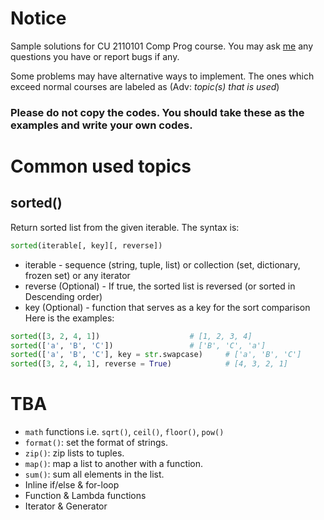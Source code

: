 # Notice
Sample solutions for CU 2110101 Comp Prog course.
You may ask [me](https://www.facebook.com/natchapolsrisang) any questions you have or report bugs if any.

Some problems may have alternative ways to implement. The ones which exceed normal courses are labeled as (Adv: _topic(s) that is used_)

### Please do not copy the codes. You should take these as the examples and write your own codes.

# Common used topics
## sorted()
Return sorted list from the given iterable.
The syntax is:
```python
sorted(iterable[, key][, reverse])
```
- iterable - sequence (string, tuple, list) or collection (set, dictionary, frozen set) or any iterator 
- reverse (Optional) - If true, the sorted list is reversed (or sorted in Descending order)
- key (Optional) - function that serves as a key for the sort comparison
Here is the examples:
```python
sorted([3, 2, 4, 1])					# [1, 2, 3, 4]
sorted(['a', 'B', 'C'])					# ['B', 'C', 'a']
sorted(['a', 'B', 'C'], key = str.swapcase)		# ['a', 'B', 'C']
sorted([3, 2, 4, 1], reverse = True)			# [4, 3, 2, 1]
```

# TBA
- `math` functions i.e. `sqrt()`, `ceil()`, `floor()`, `pow()`
- `format()`: set the format of strings.
- `zip()`: zip lists to tuples.
- `map()`: map a list to another with a function.
- `sum()`: sum all elements in the list.
- Inline if/else & for-loop
- Function & Lambda functions
- Iterator & Generator